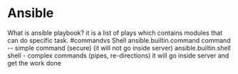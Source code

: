 # Ansible
What is ansible playbook?
it is a list of plays which contains modules that can do specific task.
#commandvs Shell
ansible.builtin.command
command -- simple command (secure) (it will not go inside server)
ansible.builtin.shell
shell  - complex commands (pipes, re-directions) it will go inside server and get the work done